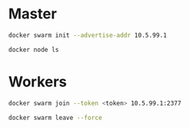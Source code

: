 # Master
```bash
docker swarm init --advertise-addr 10.5.99.1
```
```bash
docker node ls
```

# Workers
```bash
docker swarm join --token <token> 10.5.99.1:2377
``` 
```bash
docker swarm leave --force
``` 